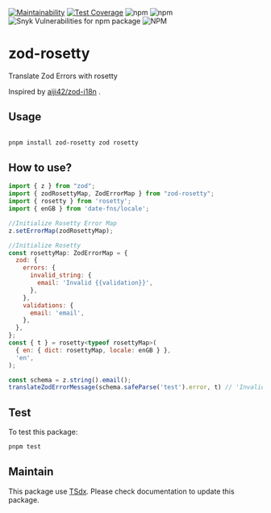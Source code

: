 [![Maintainability](https://api.codeclimate.com/v1/badges/e682bef68a588d3a779e/maintainability)](https://codeclimate.com/github/qlaffont/zod-rosetty/maintainability) [![Test Coverage](https://api.codeclimate.com/v1/badges/e682bef68a588d3a779e/test_coverage)](https://codeclimate.com/github/qlaffont/zod-rosetty/test_coverage) ![npm](https://img.shields.io/npm/v/zod-rosetty) ![npm](https://img.shields.io/npm/dm/zod-rosetty) ![Snyk Vulnerabilities for npm package](https://img.shields.io/snyk/vulnerabilities/npm/zod-rosetty) ![NPM](https://img.shields.io/npm/l/zod-rosetty)
# zod-rosetty

Translate Zod Errors with rosetty

Inspired by [aiji42/zod-i18n](https://github.com/aiji42/zod-i18n) .

## Usage

```bash

pnpm install zod-rosetty zod rosetty

```


## How to use?

```js
import { z } from "zod";
import { zodRosettyMap, ZodErrorMap } from "zod-rosetty";
import { rosetty } from 'rosetty';
import { enGB } from 'date-fns/locale';

//Initialize Rosetty Error Map
z.setErrorMap(zodRosettyMap);

//Initialize Rosetty
const rosettyMap: ZodErrorMap = {
  zod: {
    errors: {
      invalid_string: {
        email: 'Invalid {{validation}}',
      },
    },
    validations: {
      email: 'email',
    },
  },
};
const { t } = rosetty<typeof rosettyMap>(
  { en: { dict: rosettyMap, locale: enGB } },
  'en',
);

const schema = z.string().email();
translateZodErrorMessage(schema.safeParse('test').error, t) // 'Invalid email'
```

## Test

To test this package:

```bash
pnpm test
```

## Maintain

This package use [TSdx](https://github.com/jaredpalmer/tsdx). Please check documentation to update this package.
